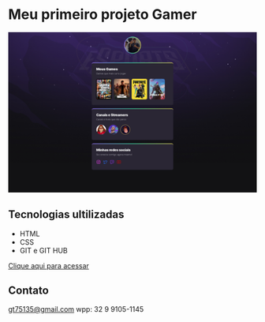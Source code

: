 # Meu primeiro projeto Gamer

![preview](./.github/preview.png)

## Tecnologias ultilizadas

- HTML
- CSS
- GIT e GIT HUB

[Clique aqui para acessar](https://bieltorres.github.io/e-sports/)

## Contato

gt75135@gmail.com
wpp: 32 9 9105-1145

